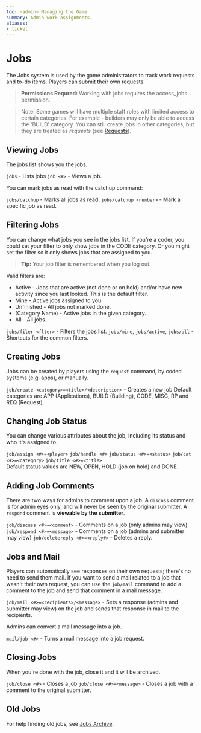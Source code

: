```yaml
---
toc: ~admin~ Managing the Game
summary: Admin work assignments.
aliases:
- ticket
---
```

# Jobs

The Jobs system is used by the game administrators to track work requests and to-do items.  Players can submit their own requests.

> **Permissions Requred:** Working with jobs requires the access_jobs permission.

> Note:  Some games will have multiple staff roles with limited access to certain categories.  For example - builders may only be able to access the 'BUILD' category.  You can still create jobs in other categories, but they are treated as _requests_ (see [Requests](/help/request)).

## Viewing  Jobs

The jobs list shows you the jobs.

`jobs` - Lists jobs
`job <#>` - Views a job.

You can mark jobs as read with the catchup command:

`jobs/catchup` - Marks all jobs as read.
`jobs/catchup <number>` - Mark a specific job as read.

## Filtering  Jobs

You can change what jobs you see in the jobs list.  If you're a coder, you could set your filter to only show jobs in the CODE category.  Or you might set the filter so it only shows jobs that are assigned to you.

> **Tip:** Your job filter is remembered when you log out.

Valid filters are:

* Active - Jobs that are active (not done or on hold) and/or have new activity since you last looked.  This is the default filter.
* Mine - Active jobs assigned to you.
* Unfinished - All jobs not marked done.
* (Category Name) - Active jobs in the given category.
* All - All jobs.

`jobs/filer <flter>` - Filters the jobs list.
`jobs/mine`, `jobs/active`, `jobs/all` - Shortcuts for the common filters.

## Creating Jobs

Jobs can be created by players using the `request` command, by coded systems (e.g. apps), or manually.

`job/create <category>=<title>/<description>` - Creates a new job
        Default categories are APP (Applications), BUILD (Building), CODE, MISC, RP and REQ (Request).

## Changing Job Status

You can change various attributes about the job, including its status and who it's assigned to.

`job/assign <#>=<player>`                  `job/handle <#>` 
`job/status <#>=<status>`                  `job/cat <#>=<category>` 
`job/title <#>=<title>`   
        Default status values are NEW, OPEN, HOLD (job on hold) and DONE.  

## Adding Job Comments

There are two ways for admins to comment upon a job.  A `discuss` comment is for admin eyes only, and will never be seen by the original submitter.  A `respond` comment is **viewable by the submitter**.

`job/discuss <#>=<comment>` - Comments on a job (only admins may view)
`job/respond <#>=<message>` - Comments on a job (admins and submitter may view)
`job/deletereply <#>=<reply#>` - Deletes a reply.

## Jobs and Mail

Players can automatically see responses on their own requests; there's no need to send them mail.  If you want to send a mail related to a job that wasn't their own request, you can use the `job/mail` command to add a comment to the job and send that comment in a mail message.

`job/mail <#>=<recipients>/<message>` - Sets a response (admins and submitter may view) on the job and sends that response in mail to the recipients.
  
Admins can convert a mail message into a job.

`mail/job <#>` - Turns a mail message into a job request.

## Closing Jobs

When you're done with the job, close it and it will be archived.

`job/close <#>` - Closes a job
`job/close <#>=<message>` - Closes a job with a comment to the original submitter.

## Old  Jobs

For help finding old jobs, see [Jobs Archive](/help/jobs_archive).